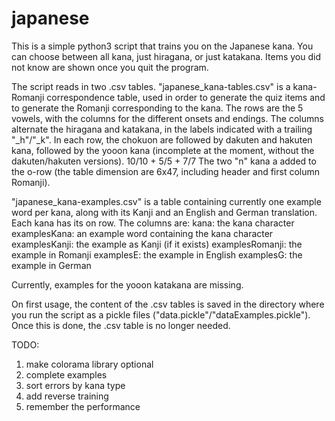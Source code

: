 japanese
========

This is a simple python3 script that trains you on the Japanese kana. You can choose between all kana, just hiragana, or just katakana. Items you did not know are shown once you quit the program.

The script reads in two .csv tables. 
"japanese_kana-tables.csv" is a kana-Romanji correspondence table, used in order to generate the quiz items and to generate the Romanji corresponding to the kana. 
The rows are the 5 vowels, with the columns for the different onsets and endings. The columns alternate the hiragana and katakana, in the labels indicated with a trailing "_h"/"_k". 
In each row, the chokuon are followed by dakuten and hakuten kana, followed by the yooon kana (incomplete at the moment, without the dakuten/hakuten versions). 10/10 + 5/5 + 7/7 
The two "n" kana a added to the o-row (the table dimension are 6x47, including header and first column Romanji). 

"japanese_kana-examples.csv" is a table containing currently one example word per kana, along with its Kanji and an English and German translation. Each kana has its on row.
The columns are: 
kana: the kana character
examplesKana: an example word containing the kana character
examplesKanji: the example as Kanji (if it exists)
examplesRomanji: the example in Romanji
examplesE: the example in English
examplesG: the example in German

Currently, examples for the yooon katakana are missing.


On first usage, the content of the .csv tables is saved in the directory where you run the script as a pickle files ("data.pickle"/"dataExamples.pickle"). Once this is done, the .csv table is no longer needed.

TODO:
1. make colorama library optional
2. complete examples
3. sort errors by kana type
4. add reverse training
5. remember the performance

